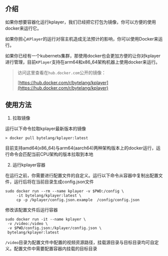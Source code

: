 ## 介绍

如果你想要容器化运行kplayer，我们已经把它打包为镜像，你可以方便的使用docker来运行它。

如果你担心`KPlayer`的运行对宿主机造成无法预计的影响，你可以使用Docker来运行。

如果你已经有一个kubernets集群，那使用docker也会更加方便的让你对kplayer进行管理，目前`KPlayer`支持在arm64和x86_64架构机器上使用docker来运行。



>  访问这里查看在`hub.docker.com`公开的镜像：
>
> [https://hub.docker.com/r/bytelang/kplayer](https://hub.docker.com/r/bytelang/kplayer)



## 使用方法

1. 拉取镜像

运行以下命令拉取kplayer最新版本的镜像

```shell
> docker pull bytelang/kplayer:latest
```

目前支持amd64(x86_64)与arm64(aarch64)两种架构版本上的docker运行，运行命令会匹配当前CPU架构的版本拉取到本地



2. 运行kplayer容器

在运行之前，你需要进行配置文件的自定义。运行以下命令从容器中复制出配置文件，运行后将在当前目录生成config.json文件

```shell
sudo docker run --rm --name kplayer -v $PWD:/config \
	 -it bytelang/kplayer:latest \
	 cp -p /kplayer/config.json.example  /config/config.json
```



修改该配置文件后运行容器

```shell
sudo docker run -it --name kplayer \
 -v /video:/video \
 -v $PWD/config.json:/kplayer/config.json \
 bytelang/kplayer:latest
```



`/video`目录为配置文件中配置的视频资源路径，挂载源目录与目标目录均可自定义。配置文件中需要配置容器内挂载的目标目录